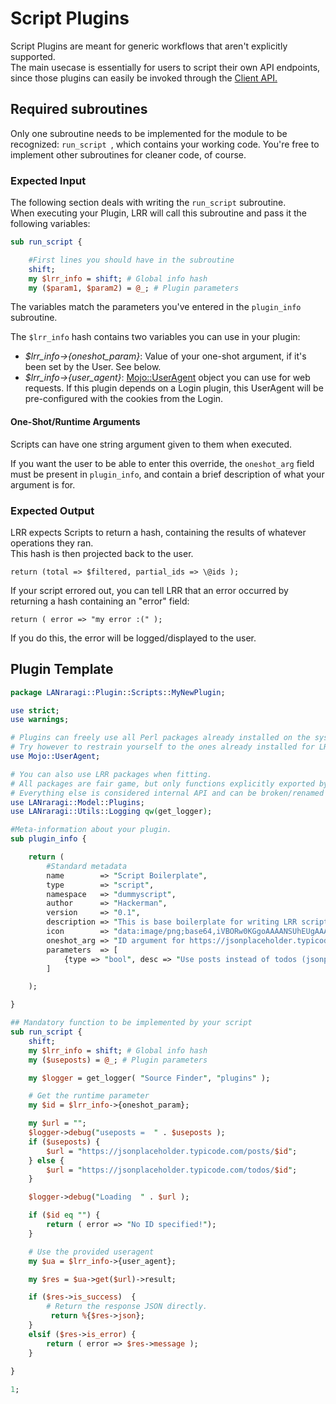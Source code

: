 # Script Plugins

Script Plugins are meant for generic workflows that aren't explicitly supported.  
The main usecase is essentially for users to script their own API endpoints, since those plugins can easily be invoked through the [Client API.](extending-lanraragi/client-api.md)  

## Required subroutines

Only one subroutine needs to be implemented for the module to be recognized: `run_script `, which contains your working code. You're free to implement other subroutines for cleaner code, of course.  

### Expected Input

The following section deals with writing the `run_script` subroutine.  
When executing your Plugin, LRR will call this subroutine and pass it the following variables:

```perl
sub run_script {

    #First lines you should have in the subroutine
    shift;
    my $lrr_info = shift; # Global info hash
    my ($param1, $param2) = @_; # Plugin parameters

```

The variables match the parameters you've entered in the `plugin_info` subroutine.

The `$lrr_info` hash contains two variables you can use in your plugin:  

* _$lrr_info->{oneshot_param}_: Value of your one-shot argument, if it's been set by the User. See below.
* _$lrr_info->{user_agent}_: [Mojo::UserAgent](https://mojolicious.org/perldoc/Mojo/UserAgent) object you can use for web requests. If this plugin depends on a Login plugin, this UserAgent will be pre-configured with the cookies from the Login.

#### One-Shot/Runtime Arguments

Scripts can have one string argument given to them when executed.  

If you want the user to be able to enter this override, the `oneshot_arg` field must be present in `plugin_info`, and contain a brief description of what your argument is for.

### Expected Output

LRR expects Scripts to return a hash, containing the results of whatever operations they ran.  
This hash is then projected back to the user.  

`return (total => $filtered, partial_ids => \@ids );`

If your script errored out, you can tell LRR that an error occurred by returning a hash containing an "error" field:

`return ( error => "my error :(" );`

If you do this, the error will be logged/displayed to the user.


## Plugin Template

```perl
package LANraragi::Plugin::Scripts::MyNewPlugin;

use strict;
use warnings;

# Plugins can freely use all Perl packages already installed on the system 
# Try however to restrain yourself to the ones already installed for LRR (see tools/cpanfile) to avoid extra installations by the end-user.
use Mojo::UserAgent;

# You can also use LRR packages when fitting.
# All packages are fair game, but only functions explicitly exported by the Utils packages are supported between versions.
# Everything else is considered internal API and can be broken/renamed between versions.
use LANraragi::Model::Plugins;
use LANraragi::Utils::Logging qw(get_logger);

#Meta-information about your plugin.
sub plugin_info {

    return (
        #Standard metadata
        name        => "Script Boilerplate",
        type        => "script",
        namespace   => "dummyscript",
        author      => "Hackerman",
        version     => "0.1",
        description => "This is base boilerplate for writing LRR scripts. Uses JSONPlaceholder to return bogus data.",
        icon        => "data:image/png;base64,iVBORw0KGgoAAAANSUhEUgAAABQAAAAUCAIAAAAC64paAAAAAXNSR0IArs4c6QAAAARnQU1BAACxjwv8YQUAAAAJcEhZcwAADsMAAA7DAcdvqGQAAABZSURBVDhPzY5JCgAhDATzSl+e/2irOUjQSFzQog5hhqIl3uBEHPxIXK7oFXwVE+Hj5IYX4lYVtN6MUW4tGw5jNdjdt5bLkwX1q2rFU0/EIJ9OUEm8xquYOQFEhr9vvu2U8gAAAABJRU5ErkJggg==",
        oneshot_arg => "ID argument for https://jsonplaceholder.typicode.com/",
        parameters  => [
            {type => "bool", desc => "Use posts instead of todos (jsonplaceholder)"}
        ]

    );

}

## Mandatory function to be implemented by your script
sub run_script {
    shift;
    my $lrr_info = shift; # Global info hash 
    my ($useposts) = @_; # Plugin parameters

    my $logger = get_logger( "Source Finder", "plugins" );

    # Get the runtime parameter
    my $id = $lrr_info->{oneshot_param};

    my $url = "";
    $logger->debug("useposts =  " . $useposts );
    if ($useposts) {
        $url = "https://jsonplaceholder.typicode.com/posts/$id";
    } else {
        $url = "https://jsonplaceholder.typicode.com/todos/$id";
    }

    $logger->debug("Loading  " . $url );

    if ($id eq "") {
        return ( error => "No ID specified!"); 
    }

    # Use the provided useragent
    my $ua = $lrr_info->{user_agent};

    my $res = $ua->get($url)->result;

    if ($res->is_success)  {
        # Return the response JSON directly.
         return %{$res->json}; 
    }
    elsif ($res->is_error) { 
        return ( error => $res->message );  
    }
    
}

1;
```  
